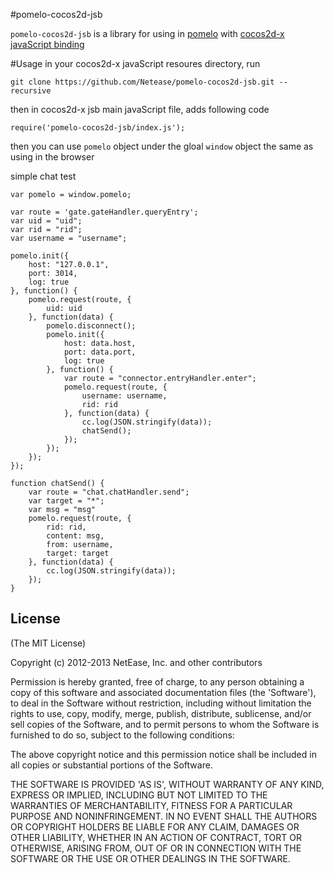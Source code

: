 #pomelo-cocos2d-jsb

`pomelo-cocos2d-jsb` is a library for using in [pomelo](http://pomelo.netease.com/) with [cocos2d-x javaScript binding](http://cocos2d-x.org/wiki/Javascript_Binding)  

#Usage
in your cocos2d-x javaScript resoures directory, run  
```
git clone https://github.com/Netease/pomelo-cocos2d-jsb.git --recursive
```

then in cocos2d-x jsb main javaScript file, adds following code  
```
require('pomelo-cocos2d-jsb/index.js');
```   

then you can use `pomelo` object under the gloal `window` object the same as using in the browser  

simple chat test  
```
var pomelo = window.pomelo;

var route = 'gate.gateHandler.queryEntry';
var uid = "uid";
var rid = "rid";
var username = "username";

pomelo.init({
	host: "127.0.0.1",
	port: 3014,
	log: true
}, function() {
	pomelo.request(route, {
		uid: uid
	}, function(data) {
		pomelo.disconnect();
		pomelo.init({
			host: data.host,
			port: data.port,
			log: true
		}, function() {
			var route = "connector.entryHandler.enter";
			pomelo.request(route, {
				username: username,
				rid: rid
			}, function(data) {
				cc.log(JSON.stringify(data));
				chatSend();
			});
		});
	});
});

function chatSend() {
	var route = "chat.chatHandler.send";
	var target = "*";
	var msg = "msg"
	pomelo.request(route, {
		rid: rid,
		content: msg,
		from: username,
		target: target
	}, function(data) {
		cc.log(JSON.stringify(data));
	});
}
```

## License

(The MIT License)

Copyright (c) 2012-2013 NetEase, Inc. and other contributors

Permission is hereby granted, free of charge, to any person obtaining
a copy of this software and associated documentation files (the
'Software'), to deal in the Software without restriction, including
without limitation the rights to use, copy, modify, merge, publish,
distribute, sublicense, and/or sell copies of the Software, and to
permit persons to whom the Software is furnished to do so, subject to
the following conditions:

The above copyright notice and this permission notice shall be
included in all copies or substantial portions of the Software.

THE SOFTWARE IS PROVIDED 'AS IS', WITHOUT WARRANTY OF ANY KIND,
EXPRESS OR IMPLIED, INCLUDING BUT NOT LIMITED TO THE WARRANTIES OF
MERCHANTABILITY, FITNESS FOR A PARTICULAR PURPOSE AND NONINFRINGEMENT.
IN NO EVENT SHALL THE AUTHORS OR COPYRIGHT HOLDERS BE LIABLE FOR ANY
CLAIM, DAMAGES OR OTHER LIABILITY, WHETHER IN AN ACTION OF CONTRACT,
TORT OR OTHERWISE, ARISING FROM, OUT OF OR IN CONNECTION WITH THE
SOFTWARE OR THE USE OR OTHER DEALINGS IN THE SOFTWARE.